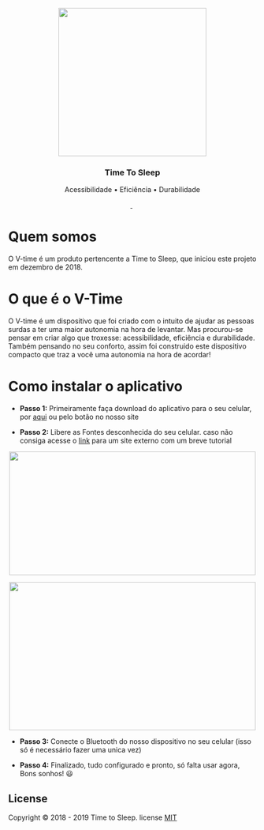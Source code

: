 <p align="center">
    <a href="https://github.com/TimeToSleepBR/TimeToSleepBR.github.io#quem-somos">
        <img src="https://github.com/TimeToSleepBR/TimeToSleepBR.github.io/blob/master/img/logo_oficial_tts.png" width="300">
    </a>
</p>

<h3 align="center">Time To Sleep</h3>


<p align="center">Acessibilidade • Eficiência • Durabilidade</p>

<p align="center">    
    <img src=https://img.shields.io/badge/status-online-success"" alt=""></img>
    <a href="https://github.com/TimeToSleepBR/TimeToSleepBR.github.io/blob/master/LICENSE">
        <img src="https://img.shields.io/aur/license/pac" alt=""></img>
    </a>
    <img src=https://img.shields.io/badge/version-0.5.7-blueviolet"" alt=""></img>
    <img src="https://img.shields.io/github/contributors/timetosleepbr/timetosleepbr.github.io" alt=""></img>
    <img src="https://img.shields.io/github/last-commit/timetosleepbr/timetosleepbr.github.io" alt=""></img>
</p>

# Quem somos 
O V-time é um produto pertencente a Time to Sleep, que iniciou este projeto em dezembro de 2018.

# O que é o V-Time
O V-time é um dispositivo que foi criado com o intuito de ajudar as pessoas surdas a ter uma maior autonomia na hora de levantar. Mas procurou-se pensar em criar algo que troxesse: acessibilidade, eficiência e durabilidade. Também pensando no seu conforto, assim foi construido este dispositivo compacto que traz a você uma autonomia na hora de acordar!

# Como instalar o aplicativo

- **Passo 1:** Primeiramente faça download do aplicativo para o seu celular, por  <a href="https://github.com/TimeToSleepBR/TimeToSleepBR.github.io/raw/master/download/tts.apk" >aqui</a> ou pelo botão no nosso site

- **Passo 2:** Libere as Fontes desconhecida do seu celular. caso não consiga acesse o <a href="https://www.tudocelular.com/curiosidade/noticias/n139751/como-instalar-apps-fontes-desconhecidas-android.html" target="_blank">link</a> para um site externo com um breve tutorial

<p align="center">
    <a href="https://www.tudocelular.com/curiosidade/noticias/n139751/como-instalar-apps-fontes-desconhecidas-android.html">
        <img  src="https://t.tudocdn.net/385044?w=660&h=392" width="500" height="250"> </img>
    </a>
</p>
<p align="center">
     <a href="https://www.tudocelular.com/curiosidade/noticias/n139751/como-instalar-apps-fontes-desconhecidas-android.html">
        <img align="center" src="https://t.tudocdn.net/385042?w=660&h=551" width="500" height="300"> </img>
    </a>
</p>

- **Passo 3:** Conecte o Bluetooth do nosso dispositivo no seu celular (isso só é necessário fazer uma unica vez)

- **Passo 4:** Finalizado, tudo configurado e pronto, só falta usar agora, Bons sonhos! 😃

## License 
Copyright © 2018 - 2019 Time to Sleep. license <a href="https://github.com/TimeToSleepBR/TimeToSleepBR.github.io/blob/master/LICENSE">MIT</a>

